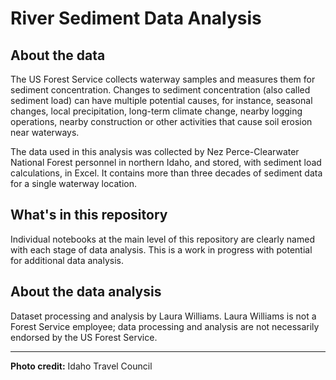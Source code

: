 # River Sediment Data Analysis

## About the data
The US Forest Service collects waterway samples and measures them for sediment concentration.  Changes to sediment concentration (also called sediment load) can have multiple potential causes, for instance, seasonal changes, local precipitation, long-term climate change, nearby logging operations, nearby construction or other activities that cause soil erosion near waterways.

The data used in this analysis was collected by Nez Perce-Clearwater National Forest personnel in northern Idaho, and stored, with sediment load calculations, in Excel. It contains more than three decades of sediment data for a single waterway location.

## What's in this repository
Individual notebooks at the main level of this repository are clearly named with each stage of data analysis. This is a work in progress with potential for additional data analysis.

## About the data analysis
Dataset processing and analysis by Laura Williams. Laura Williams is not a Forest Service employee; data processing and analysis are not necessarily endorsed by the US Forest Service.


-------------
**Photo credit:** Idaho Travel Council
